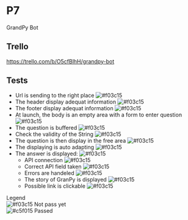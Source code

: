 # P7
GrandPy Bot

## Trello
https://trello.com/b/O5cfBlhH/grandpy-bot

## Tests
  * Url is sending to the right place ![#f03c15](https://placehold.it/15/f03c15/000000?text=+)
  * The header display adequat information ![#f03c15](https://placehold.it/15/f03c15/000000?text=+)
  * The footer display adequat information ![#f03c15](https://placehold.it/15/f03c15/000000?text=+)
  * At launch, the body is an empty area with a form to enter question ![#f03c15](https://placehold.it/15/f03c15/000000?text=+)
  * The question is buffered ![#f03c15](https://placehold.it/15/f03c15/000000?text=+)
  * Check the validity of the String ![#f03c15](https://placehold.it/15/f03c15/000000?text=+)
  * The question is then display in the free area ![#f03c15](https://placehold.it/15/f03c15/000000?text=+)
  * The displaying is auto adapting ![#f03c15](https://placehold.it/15/f03c15/000000?text=+)
  * The answer is displayed: ![#f03c15](https://placehold.it/15/f03c15/000000?text=+)
    * API connection ![#f03c15](https://placehold.it/15/f03c15/000000?text=+)
    * Correct API field taken ![#f03c15](https://placehold.it/15/f03c15/000000?text=+)
    * Errors are handeled ![#f03c15](https://placehold.it/15/f03c15/000000?text=+)
    * The story of GranPy is displayed ![#f03c15](https://placehold.it/15/f03c15/000000?text=+)
    * Possible link is clickable ![#f03c15](https://placehold.it/15/f03c15/000000?text=+)
    
Legend  
![#f03c15](https://placehold.it/15/f03c15/000000?text=+) Not pass yet  
![#c5f015](https://placehold.it/15/c5f015/000000?text=+) Passed
